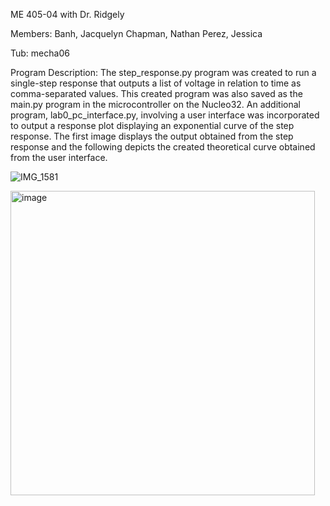 ME 405-04 with Dr. Ridgely

Members:
Banh, Jacquelyn 
Chapman, Nathan
Perez, Jessica

Tub: mecha06

Program Description: 
The step_response.py program was created to run a single-step response that outputs a list of voltage 
in relation to time as comma-separated values. This created program was also saved as the main.py program 
in the microcontroller on the Nucleo32. An additional program, lab0_pc_interface.py, involving a user interface 
was incorporated to output a response plot displaying an exponential curve of the step response. The first 
image displays the output obtained from the step response and the following depicts the created theoretical 
curve obtained from the user interface.

![IMG_1581](https://github.com/NathanCo2/ME-405/assets/156122419/c8e1464e-f02f-47c1-b63f-981a14a92112)


<img width="487" alt="image" src="https://github.com/NathanCo2/ME-405/assets/156122419/e9875e93-b3b6-44a7-88d8-ed557fc68334">

